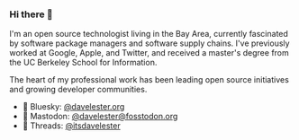 ### Hi there 👋

I'm an open source technologist living in the Bay Area, currently fascinated by software package managers and software supply chains. I've previously worked at Google, Apple, and Twitter, and received a master's degree from the UC Berkeley School for Information.

The heart of my professional work has been leading open source initiatives and growing developer communities.

- 🦋 Bluesky: [@davelester.org](https://bsky.app/profile/davelester.org)
- 🐘 Mastodon: [@davelester@fosstodon.org](https://www.fosstodon.org/@davelester)
- 🧵 Threads: [@itsdavelester](https://www.threads.net/@itsdavelester)

<!--
**davelester/davelester** is a ✨ _special_ ✨ repository because its `README.md` (this file) appears on your GitHub profile.

Here are some ideas to get you started:

- 🔭 I’m currently working on ...
- 🌱 I’m currently learning ...
- 👯 I’m looking to collaborate on ...
- 🤔 I’m looking for help with ...
- 💬 Ask me about ...
- 📫 How to reach me: ...
- 😄 Pronouns: ...
- ⚡ Fun fact: ...
-->
